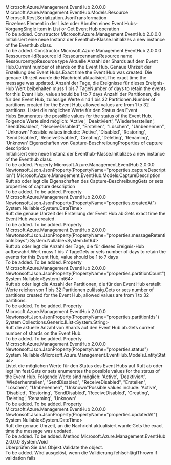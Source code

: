 <Type Name="Eventhub" FullName="Microsoft.Azure.Management.EventHub.Models.Eventhub">
  <TypeSignature Language="C#" Value="public class Eventhub : Microsoft.Azure.Management.EventHub.Models.Resource" />
  <TypeSignature Language="ILAsm" Value=".class public auto ansi beforefieldinit Eventhub extends Microsoft.Azure.Management.EventHub.Models.Resource" />
  <TypeSignature Language="DocId" Value="T:Microsoft.Azure.Management.EventHub.Models.Eventhub" />
  <TypeSignature Language="VB.NET" Value="Public Class Eventhub&#xA;Inherits Resource" />
  <TypeSignature Language="F#" Value="type Eventhub = class&#xA;    inherit Resource" />
  <AssemblyInfo>
    <AssemblyName>Microsoft.Azure.Management.EventHub</AssemblyName>
    <AssemblyVersion>2.0.0.0</AssemblyVersion>
  </AssemblyInfo>
  <Base>
    <BaseTypeName>Microsoft.Azure.Management.EventHub.Models.Resource</BaseTypeName>
  </Base>
  <Interfaces />
  <Attributes>
    <Attribute>
      <AttributeName>Microsoft.Rest.Serialization.JsonTransformation</AttributeName>
    </Attribute>
  </Attributes>
  <Docs>
    <summary>
            <span data-ttu-id="0fd1d-101">Einzelnes Element in der Liste oder Abrufen eines Event Hubs-Vorgang</span><span class="sxs-lookup"><span data-stu-id="0fd1d-101">Single item in List or Get Event Hub operation</span></span>
            </summary>
    <remarks>To be added.</remarks>
  </Docs>
  <Members>
    <Member MemberName=".ctor">
      <MemberSignature Language="C#" Value="public Eventhub ();" />
      <MemberSignature Language="ILAsm" Value=".method public hidebysig specialname rtspecialname instance void .ctor() cil managed" />
      <MemberSignature Language="DocId" Value="M:Microsoft.Azure.Management.EventHub.Models.Eventhub.#ctor" />
      <MemberSignature Language="VB.NET" Value="Public Sub New ()" />
      <MemberType>Constructor</MemberType>
      <AssemblyInfo>
        <AssemblyName>Microsoft.Azure.Management.EventHub</AssemblyName>
        <AssemblyVersion>2.0.0.0</AssemblyVersion>
      </AssemblyInfo>
      <Parameters />
      <Docs>
        <summary>
            <span data-ttu-id="0fd1d-102">Initialisiert eine neue Instanz der Eventhub-Klasse.</span><span class="sxs-lookup"><span data-stu-id="0fd1d-102">Initializes a new instance of the Eventhub class.</span></span>
            </summary>
        <remarks>To be added.</remarks>
      </Docs>
    </Member>
    <Member MemberName=".ctor">
      <MemberSignature Language="C#" Value="public Eventhub (string id = null, string name = null, string type = null, System.Collections.Generic.IList&lt;string&gt; partitionIds = null, Nullable&lt;DateTime&gt; createdAt = null, Nullable&lt;DateTime&gt; updatedAt = null, Nullable&lt;long&gt; messageRetentionInDays = null, Nullable&lt;long&gt; partitionCount = null, Nullable&lt;Microsoft.Azure.Management.EventHub.Models.EntityStatus&gt; status = null, Microsoft.Azure.Management.EventHub.Models.CaptureDescription captureDescription = null);" />
      <MemberSignature Language="ILAsm" Value=".method public hidebysig specialname rtspecialname instance void .ctor(string id, string name, string type, class System.Collections.Generic.IList`1&lt;string&gt; partitionIds, valuetype System.Nullable`1&lt;valuetype System.DateTime&gt; createdAt, valuetype System.Nullable`1&lt;valuetype System.DateTime&gt; updatedAt, valuetype System.Nullable`1&lt;int64&gt; messageRetentionInDays, valuetype System.Nullable`1&lt;int64&gt; partitionCount, valuetype System.Nullable`1&lt;valuetype Microsoft.Azure.Management.EventHub.Models.EntityStatus&gt; status, class Microsoft.Azure.Management.EventHub.Models.CaptureDescription captureDescription) cil managed" />
      <MemberSignature Language="DocId" Value="M:Microsoft.Azure.Management.EventHub.Models.Eventhub.#ctor(System.String,System.String,System.String,System.Collections.Generic.IList{System.String},System.Nullable{System.DateTime},System.Nullable{System.DateTime},System.Nullable{System.Int64},System.Nullable{System.Int64},System.Nullable{Microsoft.Azure.Management.EventHub.Models.EntityStatus},Microsoft.Azure.Management.EventHub.Models.CaptureDescription)" />
      <MemberSignature Language="F#" Value="new Microsoft.Azure.Management.EventHub.Models.Eventhub : string * string * string * System.Collections.Generic.IList&lt;string&gt; * Nullable&lt;DateTime&gt; * Nullable&lt;DateTime&gt; * Nullable&lt;int64&gt; * Nullable&lt;int64&gt; * Nullable&lt;Microsoft.Azure.Management.EventHub.Models.EntityStatus&gt; * Microsoft.Azure.Management.EventHub.Models.CaptureDescription -&gt; Microsoft.Azure.Management.EventHub.Models.Eventhub" Usage="new Microsoft.Azure.Management.EventHub.Models.Eventhub (id, name, type, partitionIds, createdAt, updatedAt, messageRetentionInDays, partitionCount, status, captureDescription)" />
      <MemberType>Constructor</MemberType>
      <AssemblyInfo>
        <AssemblyName>Microsoft.Azure.Management.EventHub</AssemblyName>
        <AssemblyVersion>2.0.0.0</AssemblyVersion>
      </AssemblyInfo>
      <Parameters>
        <Parameter Name="id" Type="System.String" />
        <Parameter Name="name" Type="System.String" />
        <Parameter Name="type" Type="System.String" />
        <Parameter Name="partitionIds" Type="System.Collections.Generic.IList&lt;System.String&gt;" />
        <Parameter Name="createdAt" Type="System.Nullable&lt;System.DateTime&gt;" />
        <Parameter Name="updatedAt" Type="System.Nullable&lt;System.DateTime&gt;" />
        <Parameter Name="messageRetentionInDays" Type="System.Nullable&lt;System.Int64&gt;" />
        <Parameter Name="partitionCount" Type="System.Nullable&lt;System.Int64&gt;" />
        <Parameter Name="status" Type="System.Nullable&lt;Microsoft.Azure.Management.EventHub.Models.EntityStatus&gt;" />
        <Parameter Name="captureDescription" Type="Microsoft.Azure.Management.EventHub.Models.CaptureDescription" />
      </Parameters>
      <Docs>
        <param name="id"><span data-ttu-id="0fd1d-103">Ressourcen-Id</span><span class="sxs-lookup"><span data-stu-id="0fd1d-103">Resource Id</span></span></param>
        <param name="name"><span data-ttu-id="0fd1d-104">Ressourcenname</span><span class="sxs-lookup"><span data-stu-id="0fd1d-104">Resource name</span></span></param>
        <param name="type"><span data-ttu-id="0fd1d-105">Ressourcentyp</span><span class="sxs-lookup"><span data-stu-id="0fd1d-105">Resource type</span></span></param>
        <param name="partitionIds"><span data-ttu-id="0fd1d-106">Aktuelle Anzahl der Shards auf dem Event Hub.</span><span class="sxs-lookup"><span data-stu-id="0fd1d-106">Current number of shards on the Event Hub.</span></span></param>
        <param name="createdAt"><span data-ttu-id="0fd1d-107">Genaue Uhrzeit der Erstellung des Event Hubs.</span><span class="sxs-lookup"><span data-stu-id="0fd1d-107">Exact time the Event Hub was created.</span></span></param>
        <param name="updatedAt"><span data-ttu-id="0fd1d-108">Die genaue Uhrzeit wurde die Nachricht aktualisiert.</span><span class="sxs-lookup"><span data-stu-id="0fd1d-108">The exact time the message was updated.</span></span></param>
        <param name="messageRetentionInDays"><span data-ttu-id="0fd1d-109">Anzahl der Tage, die Ereignisse für dieses Ereignis-Hub Wert beibehalten muss 1 bis 7 Tage</span><span class="sxs-lookup"><span data-stu-id="0fd1d-109">Number of days to retain the events for this Event Hub, value should be 1 to 7 days</span></span></param>
        <param name="partitionCount"><span data-ttu-id="0fd1d-110">Anzahl der Partitionen, die für den Event Hub, zulässige Werte sind 1 bis 32 Partitionen.</span><span class="sxs-lookup"><span data-stu-id="0fd1d-110">Number of partitions created for the Event Hub, allowed values are from 1 to 32 partitions.</span></span></param>
        <param name="status"><span data-ttu-id="0fd1d-111">Listet die möglichen Werte für den Status des Event Hubs.</span><span class="sxs-lookup"><span data-stu-id="0fd1d-111">Enumerates the possible values for the status of the Event Hub.</span></span> <span data-ttu-id="0fd1d-112">Folgende Werte sind möglich: 'Active', 'Deaktiviert', 'Wiederherstellen', "SendDisabled", "ReceiveDisabled", "Erstellen", "Löschen", "Umbenennen", "Unknown"</span><span class="sxs-lookup"><span data-stu-id="0fd1d-112">Possible values include: 'Active', 'Disabled', 'Restoring', 'SendDisabled', 'ReceiveDisabled', 'Creating', 'Deleting', 'Renaming', 'Unknown'</span></span></param>
        <param name="captureDescription"><span data-ttu-id="0fd1d-113">Eigenschaften von Capture-Beschreibung</span><span class="sxs-lookup"><span data-stu-id="0fd1d-113">Properties of capture description</span></span></param>
        <summary>
            <span data-ttu-id="0fd1d-114">Initialisiert eine neue Instanz der Eventhub-Klasse.</span><span class="sxs-lookup"><span data-stu-id="0fd1d-114">Initializes a new instance of the Eventhub class.</span></span>
            </summary>
        <remarks>To be added.</remarks>
      </Docs>
    </Member>
    <Member MemberName="CaptureDescription">
      <MemberSignature Language="C#" Value="public Microsoft.Azure.Management.EventHub.Models.CaptureDescription CaptureDescription { get; set; }" />
      <MemberSignature Language="ILAsm" Value=".property instance class Microsoft.Azure.Management.EventHub.Models.CaptureDescription CaptureDescription" />
      <MemberSignature Language="DocId" Value="P:Microsoft.Azure.Management.EventHub.Models.Eventhub.CaptureDescription" />
      <MemberSignature Language="VB.NET" Value="Public Property CaptureDescription As CaptureDescription" />
      <MemberSignature Language="F#" Value="member this.CaptureDescription : Microsoft.Azure.Management.EventHub.Models.CaptureDescription with get, set" Usage="Microsoft.Azure.Management.EventHub.Models.Eventhub.CaptureDescription" />
      <MemberType>Property</MemberType>
      <AssemblyInfo>
        <AssemblyName>Microsoft.Azure.Management.EventHub</AssemblyName>
        <AssemblyVersion>2.0.0.0</AssemblyVersion>
      </AssemblyInfo>
      <Attributes>
        <Attribute>
          <AttributeName>Newtonsoft.Json.JsonProperty(PropertyName="properties.captureDescription")</AttributeName>
        </Attribute>
      </Attributes>
      <ReturnValue>
        <ReturnType>Microsoft.Azure.Management.EventHub.Models.CaptureDescription</ReturnType>
      </ReturnValue>
      <Docs>
        <summary>
            <span data-ttu-id="0fd1d-115">Ruft ab oder legt die Eigenschaften des Capture-Beschreibung</span><span class="sxs-lookup"><span data-stu-id="0fd1d-115">Gets or sets properties of capture description</span></span>
            </summary>
        <value>To be added.</value>
        <remarks>To be added.</remarks>
      </Docs>
    </Member>
    <Member MemberName="CreatedAt">
      <MemberSignature Language="C#" Value="public Nullable&lt;DateTime&gt; CreatedAt { get; }" />
      <MemberSignature Language="ILAsm" Value=".property instance valuetype System.Nullable`1&lt;valuetype System.DateTime&gt; CreatedAt" />
      <MemberSignature Language="DocId" Value="P:Microsoft.Azure.Management.EventHub.Models.Eventhub.CreatedAt" />
      <MemberSignature Language="VB.NET" Value="Public ReadOnly Property CreatedAt As Nullable(Of DateTime)" />
      <MemberSignature Language="F#" Value="member this.CreatedAt : Nullable&lt;DateTime&gt;" Usage="Microsoft.Azure.Management.EventHub.Models.Eventhub.CreatedAt" />
      <MemberType>Property</MemberType>
      <AssemblyInfo>
        <AssemblyName>Microsoft.Azure.Management.EventHub</AssemblyName>
        <AssemblyVersion>2.0.0.0</AssemblyVersion>
      </AssemblyInfo>
      <Attributes>
        <Attribute>
          <AttributeName>Newtonsoft.Json.JsonProperty(PropertyName="properties.createdAt")</AttributeName>
        </Attribute>
      </Attributes>
      <ReturnValue>
        <ReturnType>System.Nullable&lt;System.DateTime&gt;</ReturnType>
      </ReturnValue>
      <Docs>
        <summary>
            <span data-ttu-id="0fd1d-116">Ruft die genaue Uhrzeit der Erstellung der Event Hub ab.</span><span class="sxs-lookup"><span data-stu-id="0fd1d-116">Gets exact time the Event Hub was created.</span></span>
            </summary>
        <value>To be added.</value>
        <remarks>To be added.</remarks>
      </Docs>
    </Member>
    <Member MemberName="MessageRetentionInDays">
      <MemberSignature Language="C#" Value="public Nullable&lt;long&gt; MessageRetentionInDays { get; set; }" />
      <MemberSignature Language="ILAsm" Value=".property instance valuetype System.Nullable`1&lt;int64&gt; MessageRetentionInDays" />
      <MemberSignature Language="DocId" Value="P:Microsoft.Azure.Management.EventHub.Models.Eventhub.MessageRetentionInDays" />
      <MemberSignature Language="VB.NET" Value="Public Property MessageRetentionInDays As Nullable(Of Long)" />
      <MemberSignature Language="F#" Value="member this.MessageRetentionInDays : Nullable&lt;int64&gt; with get, set" Usage="Microsoft.Azure.Management.EventHub.Models.Eventhub.MessageRetentionInDays" />
      <MemberType>Property</MemberType>
      <AssemblyInfo>
        <AssemblyName>Microsoft.Azure.Management.EventHub</AssemblyName>
        <AssemblyVersion>2.0.0.0</AssemblyVersion>
      </AssemblyInfo>
      <Attributes>
        <Attribute>
          <AttributeName>Newtonsoft.Json.JsonProperty(PropertyName="properties.messageRetentionInDays")</AttributeName>
        </Attribute>
      </Attributes>
      <ReturnValue>
        <ReturnType>System.Nullable&lt;System.Int64&gt;</ReturnType>
      </ReturnValue>
      <Docs>
        <summary>
            <span data-ttu-id="0fd1d-117">Ruft ab oder legt die Anzahl der Tage, die für dieses Ereignis-Hub aufbewahrt Wert muss 1 bis 7 Tage</span><span class="sxs-lookup"><span data-stu-id="0fd1d-117">Gets or sets number of days to retain the events for this Event Hub, value should be 1 to 7 days</span></span>
            </summary>
        <value>To be added.</value>
        <remarks>To be added.</remarks>
      </Docs>
    </Member>
    <Member MemberName="PartitionCount">
      <MemberSignature Language="C#" Value="public Nullable&lt;long&gt; PartitionCount { get; set; }" />
      <MemberSignature Language="ILAsm" Value=".property instance valuetype System.Nullable`1&lt;int64&gt; PartitionCount" />
      <MemberSignature Language="DocId" Value="P:Microsoft.Azure.Management.EventHub.Models.Eventhub.PartitionCount" />
      <MemberSignature Language="VB.NET" Value="Public Property PartitionCount As Nullable(Of Long)" />
      <MemberSignature Language="F#" Value="member this.PartitionCount : Nullable&lt;int64&gt; with get, set" Usage="Microsoft.Azure.Management.EventHub.Models.Eventhub.PartitionCount" />
      <MemberType>Property</MemberType>
      <AssemblyInfo>
        <AssemblyName>Microsoft.Azure.Management.EventHub</AssemblyName>
        <AssemblyVersion>2.0.0.0</AssemblyVersion>
      </AssemblyInfo>
      <Attributes>
        <Attribute>
          <AttributeName>Newtonsoft.Json.JsonProperty(PropertyName="properties.partitionCount")</AttributeName>
        </Attribute>
      </Attributes>
      <ReturnValue>
        <ReturnType>System.Nullable&lt;System.Int64&gt;</ReturnType>
      </ReturnValue>
      <Docs>
        <summary>
            <span data-ttu-id="0fd1d-118">Ruft ab oder legt die Anzahl der Partitionen, die für den Event Hub erstellt Werte reichen von 1 bis 32 Partitionen zulässig.</span><span class="sxs-lookup"><span data-stu-id="0fd1d-118">Gets or sets number of partitions created for the Event Hub, allowed values are from 1 to 32 partitions.</span></span>
            </summary>
        <value>To be added.</value>
        <remarks>To be added.</remarks>
      </Docs>
    </Member>
    <Member MemberName="PartitionIds">
      <MemberSignature Language="C#" Value="public System.Collections.Generic.IList&lt;string&gt; PartitionIds { get; }" />
      <MemberSignature Language="ILAsm" Value=".property instance class System.Collections.Generic.IList`1&lt;string&gt; PartitionIds" />
      <MemberSignature Language="DocId" Value="P:Microsoft.Azure.Management.EventHub.Models.Eventhub.PartitionIds" />
      <MemberSignature Language="VB.NET" Value="Public ReadOnly Property PartitionIds As IList(Of String)" />
      <MemberSignature Language="F#" Value="member this.PartitionIds : System.Collections.Generic.IList&lt;string&gt;" Usage="Microsoft.Azure.Management.EventHub.Models.Eventhub.PartitionIds" />
      <MemberType>Property</MemberType>
      <AssemblyInfo>
        <AssemblyName>Microsoft.Azure.Management.EventHub</AssemblyName>
        <AssemblyVersion>2.0.0.0</AssemblyVersion>
      </AssemblyInfo>
      <Attributes>
        <Attribute>
          <AttributeName>Newtonsoft.Json.JsonProperty(PropertyName="properties.partitionIds")</AttributeName>
        </Attribute>
      </Attributes>
      <ReturnValue>
        <ReturnType>System.Collections.Generic.IList&lt;System.String&gt;</ReturnType>
      </ReturnValue>
      <Docs>
        <summary>
            <span data-ttu-id="0fd1d-119">Ruft die aktuelle Anzahl von Shards auf den Event Hub ab.</span><span class="sxs-lookup"><span data-stu-id="0fd1d-119">Gets current number of shards on the Event Hub.</span></span>
            </summary>
        <value>To be added.</value>
        <remarks>To be added.</remarks>
      </Docs>
    </Member>
    <Member MemberName="Status">
      <MemberSignature Language="C#" Value="public Nullable&lt;Microsoft.Azure.Management.EventHub.Models.EntityStatus&gt; Status { get; set; }" />
      <MemberSignature Language="ILAsm" Value=".property instance valuetype System.Nullable`1&lt;valuetype Microsoft.Azure.Management.EventHub.Models.EntityStatus&gt; Status" />
      <MemberSignature Language="DocId" Value="P:Microsoft.Azure.Management.EventHub.Models.Eventhub.Status" />
      <MemberSignature Language="VB.NET" Value="Public Property Status As Nullable(Of EntityStatus)" />
      <MemberSignature Language="F#" Value="member this.Status : Nullable&lt;Microsoft.Azure.Management.EventHub.Models.EntityStatus&gt; with get, set" Usage="Microsoft.Azure.Management.EventHub.Models.Eventhub.Status" />
      <MemberType>Property</MemberType>
      <AssemblyInfo>
        <AssemblyName>Microsoft.Azure.Management.EventHub</AssemblyName>
        <AssemblyVersion>2.0.0.0</AssemblyVersion>
      </AssemblyInfo>
      <Attributes>
        <Attribute>
          <AttributeName>Newtonsoft.Json.JsonProperty(PropertyName="properties.status")</AttributeName>
        </Attribute>
      </Attributes>
      <ReturnValue>
        <ReturnType>System.Nullable&lt;Microsoft.Azure.Management.EventHub.Models.EntityStatus&gt;</ReturnType>
      </ReturnValue>
      <Docs>
        <summary>
            <span data-ttu-id="0fd1d-120">Listet die möglichen Werte für den Status des Event Hubs auf Ruft ab oder legt ihn fest.</span><span class="sxs-lookup"><span data-stu-id="0fd1d-120">Gets or sets enumerates the possible values for the status of the Event Hub.</span></span> <span data-ttu-id="0fd1d-121">Folgende Werte sind möglich: 'Active', 'Deaktiviert', 'Wiederherstellen', "SendDisabled", "ReceiveDisabled", "Erstellen", "Löschen", "Umbenennen", "Unknown"</span><span class="sxs-lookup"><span data-stu-id="0fd1d-121">Possible values include: 'Active', 'Disabled', 'Restoring', 'SendDisabled', 'ReceiveDisabled', 'Creating', 'Deleting', 'Renaming', 'Unknown'</span></span>
            </summary>
        <value>To be added.</value>
        <remarks>To be added.</remarks>
      </Docs>
    </Member>
    <Member MemberName="UpdatedAt">
      <MemberSignature Language="C#" Value="public Nullable&lt;DateTime&gt; UpdatedAt { get; }" />
      <MemberSignature Language="ILAsm" Value=".property instance valuetype System.Nullable`1&lt;valuetype System.DateTime&gt; UpdatedAt" />
      <MemberSignature Language="DocId" Value="P:Microsoft.Azure.Management.EventHub.Models.Eventhub.UpdatedAt" />
      <MemberSignature Language="VB.NET" Value="Public ReadOnly Property UpdatedAt As Nullable(Of DateTime)" />
      <MemberSignature Language="F#" Value="member this.UpdatedAt : Nullable&lt;DateTime&gt;" Usage="Microsoft.Azure.Management.EventHub.Models.Eventhub.UpdatedAt" />
      <MemberType>Property</MemberType>
      <AssemblyInfo>
        <AssemblyName>Microsoft.Azure.Management.EventHub</AssemblyName>
        <AssemblyVersion>2.0.0.0</AssemblyVersion>
      </AssemblyInfo>
      <Attributes>
        <Attribute>
          <AttributeName>Newtonsoft.Json.JsonProperty(PropertyName="properties.updatedAt")</AttributeName>
        </Attribute>
      </Attributes>
      <ReturnValue>
        <ReturnType>System.Nullable&lt;System.DateTime&gt;</ReturnType>
      </ReturnValue>
      <Docs>
        <summary>
            <span data-ttu-id="0fd1d-122">Ruft die genaue Uhrzeit, an die Nachricht aktualisiert wurde.</span><span class="sxs-lookup"><span data-stu-id="0fd1d-122">Gets the exact time the message was updated.</span></span>
            </summary>
        <value>To be added.</value>
        <remarks>To be added.</remarks>
      </Docs>
    </Member>
    <Member MemberName="Validate">
      <MemberSignature Language="C#" Value="public virtual void Validate ();" />
      <MemberSignature Language="ILAsm" Value=".method public hidebysig newslot virtual instance void Validate() cil managed" />
      <MemberSignature Language="DocId" Value="M:Microsoft.Azure.Management.EventHub.Models.Eventhub.Validate" />
      <MemberSignature Language="VB.NET" Value="Public Overridable Sub Validate ()" />
      <MemberSignature Language="F#" Value="abstract member Validate : unit -&gt; unit&#xA;override this.Validate : unit -&gt; unit" Usage="eventhub.Validate " />
      <MemberType>Method</MemberType>
      <AssemblyInfo>
        <AssemblyName>Microsoft.Azure.Management.EventHub</AssemblyName>
        <AssemblyVersion>2.0.0.0</AssemblyVersion>
      </AssemblyInfo>
      <ReturnValue>
        <ReturnType>System.Void</ReturnType>
      </ReturnValue>
      <Parameters />
      <Docs>
        <summary>
            <span data-ttu-id="0fd1d-123">Überprüfen Sie das Objekt.</span><span class="sxs-lookup"><span data-stu-id="0fd1d-123">Validate the object.</span></span>
            </summary>
        <remarks>To be added.</remarks>
        <exception cref="T:Microsoft.Rest.ValidationException">
            <span data-ttu-id="0fd1d-124">Wird ausgelöst, wenn die Validierung fehlschlägt</span><span class="sxs-lookup"><span data-stu-id="0fd1d-124">Thrown if validation fails</span></span>
            </exception>
      </Docs>
    </Member>
  </Members>
</Type>
